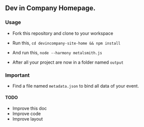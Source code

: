 ## Dev in Company Homepage.

### Usage

- Fork this repository and clone to your workspace

- Run this, `cd devincompany-site-home && npm install`

- And run this, `node --harmony metalsmith.js`

- After all your project are now in a folder named `output`


### Important

- Find a file named `metadata.json` to bind all data of your event.

#### TODO

- Improve this doc
- Improve code
- Improve layout
